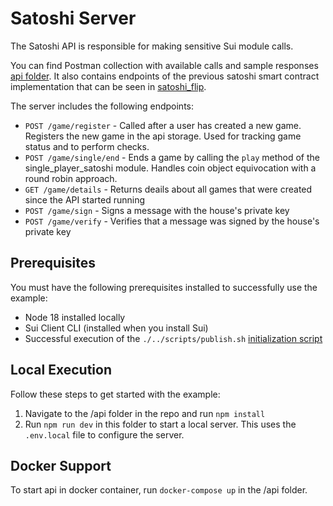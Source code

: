# Satoshi Server

The Satoshi API is responsible for making sensitive Sui module calls.

You can find Postman collection with available calls and sample responses [api folder](./Satoshi%20Flip%20endpoints.postman_collection.json). It also contains endpoints of the previous satoshi smart contract implementation that can be seen in [satoshi_flip](./../satoshi_flip/sources/single_player_satoshi.move).

The server includes the following endpoints:
- `POST /game/register` - Called after a user has created a new game. Registers the new game in the api storage. Used for tracking game status and to perform checks.
- `POST /game/single/end` - Ends a game by calling the `play` method of the single_player_satoshi module. Handles coin object equivocation with a round robin approach.
- `GET /game/details` - Returns deails about all games that were created since the API started running
- `POST /game/sign` - Signs a message with the house's private key
- `POST /game/verify` - Verifies that a message was signed by the house's private key

## Prerequisites
You must have the following prerequisites installed to successfully use the example:

 * Node 18 installed locally
 * Sui Client CLI (installed when you install Sui)
 * Successful execution of the `./../scripts/publish.sh` [initialization script](./../scripts/README.md)


## Local Execution

Follow these steps to get started with the example:

 1. Navigate to the /api folder in the repo and run `npm install`
 2. Run `npm run dev` in this folder to start a local server. This uses the `.env.local` file to configure the server.


## Docker Support

To start api in docker container, run `docker-compose up` in the /api folder.

